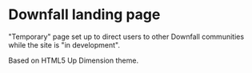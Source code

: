 # Downfall landing page

"Temporary" page set up to direct users to other Downfall communities while the site is "in development".

Based on HTML5 Up Dimension theme.